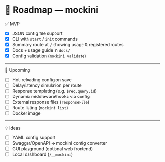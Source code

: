 # 🚀 Roadmap — mockini

✅ MVP

- [x] JSON config file support
- [x] CLI with `start` / `init` commands
- [x] Summary route at `/` showing usage & registered routes
- [x] Docs + usage guide in `docs/`
- [x] Config validation (`mockini validate`)

---

🚧 Upcoming

- [ ] Hot-reloading config on save
- [ ] Delay/latency simulation per route
- [ ] Response templating (e.g. `$req.query.id`)
- [ ] Dynamic middleware/hooks via config
- [ ] External response files (`responseFile`)
- [ ] Route listing (`mockini list`)
- [ ] Docker image

---

💡 Ideas

- [ ] YAML config support
- [ ] Swagger/OpenAPI → mockini config converter
- [ ] GUI playground (optional web frontend)
- [ ] Local dashboard (`/__mockini`)

